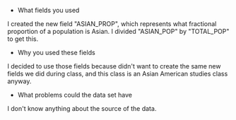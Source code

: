    -  What fields you used

   I created the new field "ASIAN_PROP", which represents what fractional proportion of a population is Asian. I divided "ASIAN_POP" by "TOTAL_POP" to get this.
   -  Why you used these fields

   I decided to use those fields because didn't want to create the same new fields we did during class, and this class is an Asian American studies class anyway.
   -  What problems could the data set have
   
   I don't know anything about the source of the data.
